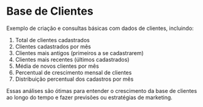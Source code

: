 # Base de Clientes
Exemplo de criação e consultas básicas com dados de clientes, incluindo: 

1. Total de clientes cadastrados
2. Clientes cadastrados por mês
3. Clientes mais antigos (primeiros a se cadastrarem)
4. Clientes mais recentes (últimos cadastrados)
5. Média de novos clientes por mês
6. Percentual de crescimento mensal de clientes
7. Distribuição percentual dos cadastros por mês

Essas análises são ótimas para entender o crescimento da base de clientes ao longo do tempo e fazer previsões ou estratégias de marketing.